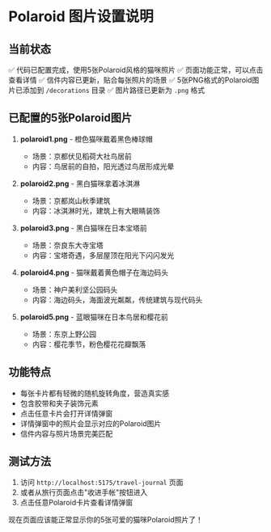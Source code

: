 # Polaroid 图片设置说明

## 当前状态
✅ 代码已配置完成，使用5张Polaroid风格的猫咪照片
✅ 页面功能正常，可以点击查看详情
✅ 信件内容已更新，贴合每张照片的场景
✅ 5张PNG格式的Polaroid图片已添加到 `/decorations` 目录
✅ 图片路径已更新为 `.png` 格式

## 已配置的5张Polaroid图片

1. **polaroid1.png** - 橙色猫咪戴着黑色棒球帽
   - 场景：京都伏见稻荷大社鸟居前
   - 内容：鸟居前的自拍，阳光透过鸟居形成光晕

2. **polaroid2.png** - 黑白猫咪拿着冰淇淋
   - 场景：京都岚山秋季建筑
   - 内容：冰淇淋时光，建筑上有大眼睛装饰

3. **polaroid3.png** - 黑白猫咪在日本宝塔前
   - 场景：奈良东大寺宝塔
   - 内容：宝塔奇遇，多层屋顶在阳光下闪闪发光

4. **polaroid4.png** - 猫咪戴着黄色帽子在海边码头
   - 场景：神户美利坚公园码头
   - 内容：海边码头，海面波光粼粼，传统建筑与现代码头

5. **polaroid5.png** - 蓝眼猫咪在日本鸟居和樱花前
   - 场景：东京上野公园
   - 内容：樱花季节，粉色樱花花瓣飘落

## 功能特点

- 每张卡片都有轻微的随机旋转角度，营造真实感
- 包含胶带和夹子装饰元素
- 点击任意卡片会打开详情弹窗
- 详情弹窗中的照片会显示对应的Polaroid图片
- 信件内容与照片场景完美匹配

## 测试方法

1. 访问 `http://localhost:5175/travel-journal` 页面
2. 或者从旅行页面点击"收进手帐"按钮进入
3. 点击任意Polaroid卡片查看详情弹窗

现在页面应该能正常显示你的5张可爱的猫咪Polaroid照片了！ 